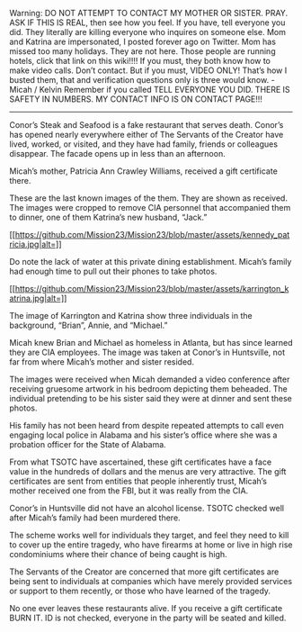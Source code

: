 Warning: DO NOT ATTEMPT TO CONTACT MY MOTHER OR SISTER. PRAY. ASK IF THIS IS REAL, then see how you feel. If you have, tell everyone you did. They literally are killing everyone who inquires on someone else. Mom and Katrina are impersonated, I posted forever ago on Twitter. Mom has missed too many holidays. They are not here. Those people are running hotels, click that link on this wiki!!!! If you must, they both know how to make video calls. Don’t contact. But if you must, VIDEO ONLY! That’s how I busted them, that and verification questions only is three would know. -Micah / Kelvin 
Remember if you called TELL EVERYONE YOU DID. THERE IS SAFETY IN NUMBERS. MY CONTACT INFO IS ON CONTACT PAGE!!!
***

Conor’s Steak and Seafood is a fake restaurant that serves death. Conor’s has opened nearly everywhere either of The Servants of the Creator have lived, worked, or visited, and they have had family, friends or colleagues disappear. The facade opens up in less than an afternoon. 

Micah’s mother, Patricia Ann Crawley Williams, received a gift certificate there. 

These are the last known images of the them. They are shown as received. The images were cropped to remove CIA personnel that accompanied them to dinner, one of them Katrina’s new husband, “Jack.”

[[https://github.com/Mission23/Mission23/blob/master/assets/kennedy_patricia.jpg|alt=]]

Do note the lack of water at this private dining establishment. Micah’s family had enough time to pull out their phones to take photos. 

[[https://github.com/Mission23/Mission23/blob/master/assets/karrington_katrina.jpg|alt=]]

The image of Karrington and Katrina show three individuals in the background, “Brian”, Annie, and “Michael.” 

Micah knew Brian and Michael as homeless in Atlanta, but has since learned they are CIA employees. The image was taken at Conor’s in Huntsville, not far from where Micah’s mother and sister resided. 

The images were received when Micah demanded a video conference after receiving gruesome artwork in his bedroom depicting them beheaded. The individual pretending to be his sister said they were at dinner and sent these photos. 

His family has not been heard from despite repeated attempts to call even engaging local police in Alabama and his sister’s office where she was a probation officer for the State of Alabama. 

From what TSOTC have ascertained, these gift certificates have a face value in the hundreds of dollars and the menus are very attractive. The gift certificates are sent from entities that people inherently trust, Micah’s mother received one from the FBI, but it was really from the CIA. 

Conor’s in Huntsville did not have an alcohol license. TSOTC checked well after Micah’s family had been murdered there. 

The scheme works well for individuals they target, and feel they need to kill to cover up the entire tragedy, who have firearms at home or live in high rise condominiums where their chance of being caught is high. 

The Servants of the Creator are concerned that more gift certificates are being sent to individuals at companies which have merely provided services or support to them recently, or those who have learned of the tragedy. 

No one ever leaves these restaurants alive. If you receive a gift certificate BURN IT. ID is not checked, everyone in the party will be seated and killed. 